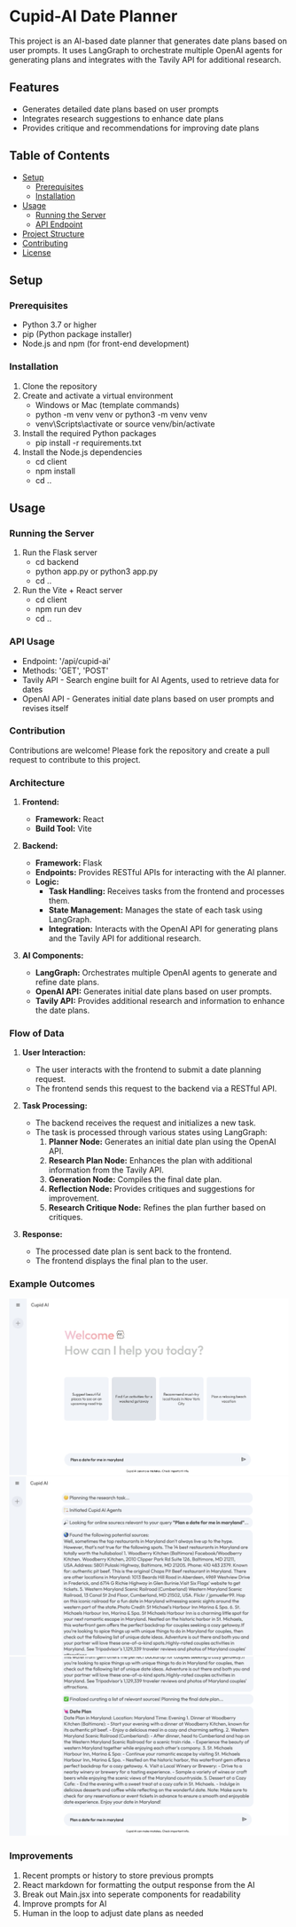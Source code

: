 # Cupid-AI Date Planner

This project is an AI-based date planner that generates date plans based on user prompts. It uses LangGraph to orchestrate multiple OpenAI agents for generating plans and integrates with the Tavily API for additional research.

## Features

- Generates detailed date plans based on user prompts
- Integrates research suggestions to enhance date plans
- Provides critique and recommendations for improving date plans

## Table of Contents

- [Setup](#setup)
  - [Prerequisites](#prerequisites)
  - [Installation](#installation)
- [Usage](#usage)
  - [Running the Server](#running-the-server)
  - [API Endpoint](#api-endpoint)
- [Project Structure](#project-structure)
- [Contributing](#contributing)
- [License](#license)

## Setup

### Prerequisites
- Python 3.7 or higher
- pip (Python package installer)
- Node.js and npm (for front-end development)

### Installation

1. Clone the repository
2. Create and activate a virtual environment
    - Windows or Mac (template commands)
    - python -m venv venv or python3 -m venv venv
    - venv\Scripts\activate or source venv/bin/activate 
3. Install the required Python packages
    - pip install -r requirements.txt
4. Install the Node.js dependencies
    - cd client
    - npm install
    - cd ..

## Usage

### Running the Server
1. Run the Flask server
    - cd backend
    - python app.py or python3 app.py
    - cd ..
2. Run the Vite + React server
    - cd client
    - npm run dev
    - cd ..

### API Usage
- Endpoint: '/api/cupid-ai'
- Methods: 'GET', 'POST'
- Tavily API - Search engine built for AI Agents, used to retrieve data for dates
- OpenAI API - Generates initial date plans based on user prompts and revises itself

### Contribution
Contributions are welcome! Please fork the repository and create a pull request to contribute to this project.

### Architecture

1. **Frontend:**
   - **Framework:** React
   - **Build Tool:** Vite

2. **Backend:**
   - **Framework:** Flask
   - **Endpoints:** Provides RESTful APIs for interacting with the AI planner.
   - **Logic:**
     - **Task Handling:** Receives tasks from the frontend and processes them.
     - **State Management:** Manages the state of each task using LangGraph.
     - **Integration:** Interacts with the OpenAI API for generating plans and the Tavily API for additional research.

3. **AI Components:**
   - **LangGraph:** Orchestrates multiple OpenAI agents to generate and refine date plans.
   - **OpenAI API:** Generates initial date plans based on user prompts.
   - **Tavily API:** Provides additional research and information to enhance the date plans.

### Flow of Data

1. **User Interaction:**
   - The user interacts with the frontend to submit a date planning request.
   - The frontend sends this request to the backend via a RESTful API.

2. **Task Processing:**
   - The backend receives the request and initializes a new task.
   - The task is processed through various states using LangGraph:
     1. **Planner Node:** Generates an initial date plan using the OpenAI API.
     2. **Research Plan Node:** Enhances the plan with additional information from the Tavily API.
     3. **Generation Node:** Compiles the final date plan.
     4. **Reflection Node:** Provides critiques and suggestions for improvement.
     5. **Research Critique Node:** Refines the plan further based on critiques.

3. **Response:**
   - The processed date plan is sent back to the frontend.
   - The frontend displays the final plan to the user.

### Example Outcomes
![Input Screenshot](./client/src/assets/demo_input.png)
![Output 1 Screenshot](./client/src/assets/demo_output1.png)
![Output 2 Screenshot](./client/src/assets/demo_output2.png)



### Improvements
1. Recent prompts or history to store previous prompts
2. React markdown for formatting the output response from the AI
3. Break out Main.jsx into seperate components for readability
4. Improve prompts for AI 
5. Human in the loop to adjust date plans as needed
